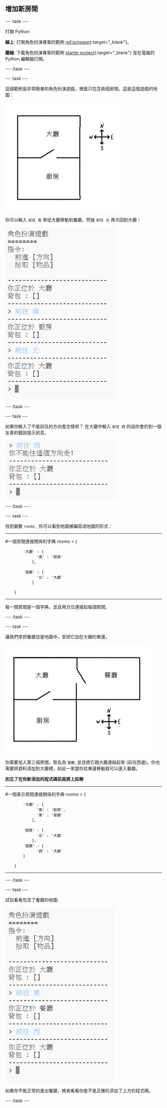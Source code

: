 ## 增加新房間

--- task ---

打開 Python

**線上**: 打開角色扮演專案的範例 [rpf.io/rpgon](https://trinket.io/python/cc347c52f0){:target="_blank"}。

**離線**: 下載角色扮演專案的範例 [starter project](resources/rpg.py){:target="_blank"} 並在電腦的 Python 編輯器打開。

--- /task ---

--- task ---

這個範例是非常簡單的角色扮演遊戲，裡面只包含兩個房間。這是這個遊戲的地圖：

![screenshot](images/rpg-map1.png)

你可以輸入 `前往 南` 來從大廳移動到餐廳，然後 `前往 北` 再次回到大廳！

![screenshot](images/rpg-controls.png)

--- /task ---

--- task ---

如果你輸入了不能前往的方向會怎樣呢？ 在大廳中輸入 `前往 西` 的話你會的到一個友善的錯誤提示訊息。

![screenshot](images/rpg-error.png)

--- /task ---

--- task ---

找到變數 `rooms` , 你可以看到地圖被編寫成地圖的形式：


---
#一個房間連接關係的字典
rooms = {

            '大廳' : { 
                  '南' : '廚房'
                },

            '餐廳' : {
                  '北' : '大廳'
                }

        }
---

每一間房間是一個字典，並且用方位連接起每個房間。  

--- /task ---

--- task ---

讓我們來把餐廳加進地圖中，並把它加在大廳的東邊。

![screenshot](images/rpg-dining.png)

你需要加入第三個房間，取名為 `餐廳`, 並且將它跟大廳連結起來 (前往西邊)。你也需要把資料添加到大廳裡，如此一來當你往東邊移動就可以進入餐廳。

**別忘了在你新添加的程式碼前面將上註解**

---

#一個表示房間連接關係的字典
rooms = {

            '大廳' : { 
                  '南' : '廚房',
                  '東' : '餐廳'
                },

            '廚房' : {
                  '北' : '大廳'
                },
            '餐廳' : {
                  '西' : '大廳'
            }

        }
---

--- /task ---

--- task ---

試玩看看包含了餐廳的地圖:

![screenshot](images/rpg-dining-test.png)

如果你不能正常的進出餐廳，檢查看看你是不是正確的添加了上方的程式碼。

--- /task ---

